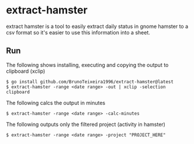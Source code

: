 # extract-hamster

extract hamster is a tool to easily extract daily status in gnome hamster to a csv format so it's easier to use this information into a sheet.


## Run

The following shows installing, executing and copying the output to clipboard (xclip)

``` console
$ go install github.com/BrunoTeixeira1996/extract-hamster@latest
$ extract-hamster -range <date range> -out | xclip -selection clipboard
```

The following calcs the output in minutes

``` console
$ extract-hamster -range <date range> -calc-minutes
```

The following outputs only the filtered project (activity in hamster)

``` console
$ extract-hamster -range <date range> -project "PROJECT_HERE"
```
